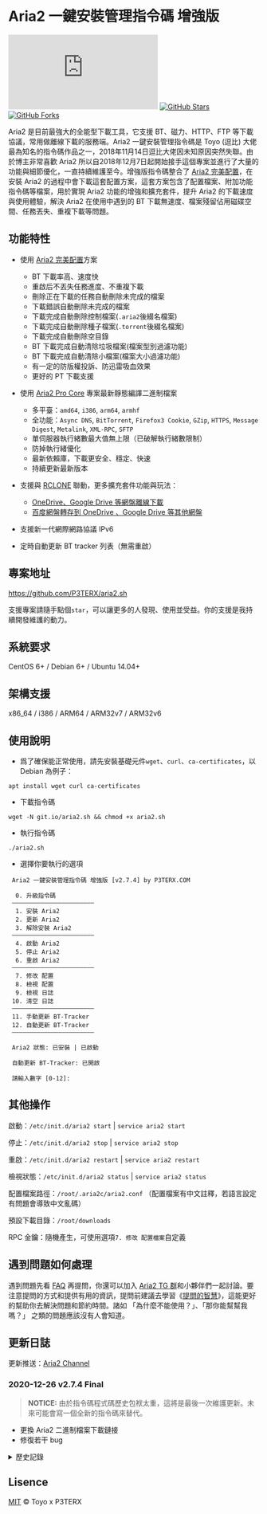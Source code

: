 # Aria2 一鍵安裝管理指令碼 增強版

[![LICENSE](https://img.shields.io/github/license/P3TERX/aria2.sh?style=flat-square)](https://github.com/P3TERX/aria2.sh/blob/master/LICENSE)
[![GitHub Stars](https://img.shields.io/github/stars/P3TERX/aria2.sh.svg?style=flat-square&label=Stars&logo=github)](https://github.com/P3TERX/aria2.sh/stargazers)
[![GitHub Forks](https://img.shields.io/github/forks/P3TERX/aria2.sh.svg?style=flat-square&label=Forks&logo=github)](https://github.com/P3TERX/aria2.sh/fork)

Aria2 是目前最強大的全能型下載工具，它支援 BT、磁力、HTTP、FTP 等下載協議，常用做離線下載的服務端。Aria2 一鍵安裝管理指令碼是 Toyo (逗比) 大佬最為知名的指令碼作品之一，2018年11月14日逗比大佬因未知原因突然失聯。由於博主非常喜歡 Aria2 所以自2018年12月7日起開始接手這個專案並進行了大量的功能與細節優化，一直持續維護至今。增強版指令碼整合了 [Aria2 完美配置](https://github.com/P3TERX/aria2.conf)，在安裝 Aria2 的過程中會下載這套配置方案，這套方案包含了配置檔案、附加功能指令碼等檔案，用於實現 Aria2 功能的增強和擴充套件，提升 Aria2 的下載速度與使用體驗，解決 Aria2 在使用中遇到的 BT 下載無速度、檔案殘留佔用磁碟空間、任務丟失、重複下載等問題。

## 功能特性

- 使用 [Aria2 完美配置](https://github.com/P3TERX/aria2.conf)方案
    * BT 下載率高、速度快
    * 重啟后不丟失任務進度、不重複下載
    * 刪除正在下載的任務自動刪除未完成的檔案
    * 下載錯誤自動刪除未完成的檔案
    * 下載完成自動刪除控制檔案(`.aria2`後綴名檔案)
    * 下載完成自動刪除種子檔案(`.torrent`後綴名檔案)
    * 下載完成自動刪除空目錄
    * BT 下載完成自動清除垃圾檔案(檔案型別過濾功能)
    * BT 下載完成自動清除小檔案(檔案大小過濾功能)
    * 有一定的防版權投訴、防迅雷吸血效果
    * 更好的 PT 下載支援

- 使用 [Aria2 Pro Core](https://github.com/P3TERX/Aria2-Pro-Core) 專案最新靜態編譯二進制檔案
    - 多平臺：`amd64`, `i386`, `arm64`, `armhf`
    - 全功能：`Async DNS`, `BitTorrent`, `Firefox3 Cookie`, `GZip`, `HTTPS`, `Message Digest`, `Metalink`, `XML-RPC`, `SFTP`
    - 單伺服器執行緒數最大值無上限（已破解執行緒數限制）
    - 防掉執行緒優化
    - 最新依賴庫，下載更安全、穩定、快速
    - 持續更新最新版本

- 支援與 [RCLONE](https://rclone.org/) 聯動，更多擴充套件功能與玩法：
    - [OneDrive、Google Drive 等網盤離線下載](https://p3terx.com/archives/offline-download-of-onedrive-gdrive.html)
    - [百度網盤轉存到 OneDrive 、Google Drive 等其他網盤](https://p3terx.com/archives/baidunetdisk-transfer-to-onedrive-and-google-drive.html)

- 支援新一代網際網路協議 IPv6
- 定時自動更新 BT tracker 列表（無需重啟）

## 專案地址

https://github.com/P3TERX/aria2.sh

支援專案請隨手點個`star`，可以讓更多的人發現、使用並受益。你的支援是我持續開發維護的動力。

## 系統要求

CentOS 6+ / Debian 6+ / Ubuntu 14.04+

## 架構支援

x86_64 / i386 / ARM64 / ARM32v7 / ARM32v6

## 使用說明

* 爲了確保能正常使用，請先安裝基礎元件`wget`、`curl`、`ca-certificates`，以 Debian 為例子：
```
apt install wget curl ca-certificates
```

* 下載指令碼
```
wget -N git.io/aria2.sh && chmod +x aria2.sh
```

* 執行指令碼
```
./aria2.sh
```

* 選擇你要執行的選項
```
 Aria2 一鍵安裝管理指令碼 增強版 [v2.7.4] by P3TERX.COM
 
  0. 升級指令碼
 ———————————————————————
  1. 安裝 Aria2
  2. 更新 Aria2
  3. 解除安裝 Aria2
 ———————————————————————
  4. 啟動 Aria2
  5. 停止 Aria2
  6. 重啟 Aria2
 ———————————————————————
  7. 修改 配置
  8. 檢視 配置
  9. 檢視 日誌
 10. 清空 日誌
 ———————————————————————
 11. 手動更新 BT-Tracker
 12. 自動更新 BT-Tracker
 ———————————————————————

 Aria2 狀態: 已安裝 | 已啟動

 自動更新 BT-Tracker: 已開啟

 請輸入數字 [0-12]:
```

## 其他操作

啟動：`/etc/init.d/aria2 start` | `service aria2 start`

停止：`/etc/init.d/aria2 stop` | `service aria2 stop`

重啟：`/etc/init.d/aria2 restart` | `service aria2 restart`

檢視狀態：`/etc/init.d/aria2 status` | `service aria2 status`

配置檔案路徑：`/root/.aria2c/aria2.conf` （配置檔案有中文註釋，若語言設定有問題會導致中文亂碼）

預設下載目錄：`/root/downloads`

RPC 金鑰：隨機產生，可使用選項`7. 修改 配置檔案`自定義

## 遇到問題如何處理

遇到問題先看 [FAQ](https://p3terx.com/archives/aria2_perfect_config-faq.html) 再提問，你還可以加入 [Aria2 TG 群](https://t.me/Aria2c)和小夥伴們一起討論。要注意提問的方式和提供有用的資訊，提問前建議去學習《[提問的智慧](https://github.com/ryanhanwu/How-To-Ask-Questions-The-Smart-Way/blob/master/README-zh_CN.md)》，這能更好的幫助你去解決問題和節約時間。諸如 「為什麼不能使用？」、「那你能幫幫我嗎？」 之類的問題應該沒有人會知道。

## 更新日誌

更新推送：[Aria2 Channel](https://t.me/Aria2_Channel)

### 2020-12-26 v2.7.4 Final

> **NOTICE:** 由於指令碼程式碼歷史包袱太重，這將是最後一次維護更新。未來可能會寫一個全新的指令碼來替代。

- 更換 Aria2 二進制檔案下載鏈接
- 修復若干 bug

<details>
<summary>歷史記錄</summary>

### 2020-08-15 v2.7.0

- 新增 AriaNg 鏈接功能

### 2020-08-09 v2.6.2

- 修改 資源下載鏈接
- 優化 IP檢測介面

### 2020-07-12 v2.6.0

- 適配新版 [Aria2 完美配置](https://github.com/P3TERX/aria2.conf)
- 移除 Aria2 版本選擇功能

### 2020-06-27 v2.5.3

- 同步 Aria2 完美配置檔名改動
- 安裝過程優化
- 修復 bug

### 2020-05-21 v2.5.0

- 解決 CLI 下`aria2c`無法直接下載的問題
- 修改配置目錄為`/root/.aria2c`
- 修改下載目錄為`/root/downloads`

### 2020-05-20 v2.4.5

- 新增自動更新 BT Tracker 狀態顯示
- 改進指令碼升級策略
- 優化文案細節
- 修復部分歷史遺留 bug

### 2020-05-17 v2.3.0

- 優化 中國大陸「區域網」環境下的安裝體驗

### 2020-05-09 v2.2.5

- 新增 IPv6 地址檢測功能
- 優化防火墻設定，自動開放必要的埠。
- 修復部分歷史遺留 bug

### 2020-04-14 v2.2.1

- 優化 BT Tracker 列表更新策略，以無重啟方式進行（**自動更新 BT Tracker** 功能需重新進行設定）
- 優化程式碼細節，修復部分歷史遺留 bug

### 2020-02-18 v2.2.0

- 更換靜態編譯二進制檔案下載來源（[P3TERX/aria2-builder](https://github.com/P3TERX/aria2-builder)）
- 適配 ARM64、ARM32v7、ARM32v6 架構。
- 優化文案細節。

### 2020-02-17 v2.1.0

- 適配新版 [Aria2 完美配置](https://github.com/P3TERX/aria2.conf)
- 分離 trackers 更新功能
- 優化功能，完善細節，修復若干 bug

### 2019-11-23 v2.0.8

- 修改 Trackers 來源([XIU2/TrackersListCollection](https://github.com/XIU2/TrackersListCollection))

### 2019-10-12 v2.0.7

- 修復 Aria2 版本更新時因未獲取 CPU 架構導致版本下載錯誤且無法啟動的 bug

### 2019-09-30 v2.0.6

- 獲取 DHT（IPv6）檔案

### 2019-06-08 v2.0.5

- 增加 清空日誌 功能
- 調整 部分文案

### 2018-12-25 v2.0.4

- 優化調整

### 2018-12-24 v2.0.3

- 增加 重置/更新 Aria2 完美配置 選項
- 優化 修改配置檔案下載路徑時同步修改附加功能指令碼中的下載路徑

### 2018-12-8 v2.0.2

- 修復 附加功能指令碼沒有執行許可權的 bug

### 2018-12-7 v2.0.1

- 修復 設定下載資料夾提示不存在的 bug
- 解鎖 更新 BT-Tracker伺服器 選項

### 2018-12-7 v2.0.0α

- 整合 [Aria2 完美配置](https://github.com/P3TERX/aria2_perfect_config)

### 2018-10-18 v1.1.10

- 取自[一個逗比寫的逗比指令碼](https://github.com/P3TERX/doubi_backup)
- 感謝 Toyo 大佬

</details>

## Lisence
[MIT](https://github.com/P3TERX/aria2.sh/blob/master/LICENSE) © Toyo x P3TERX
